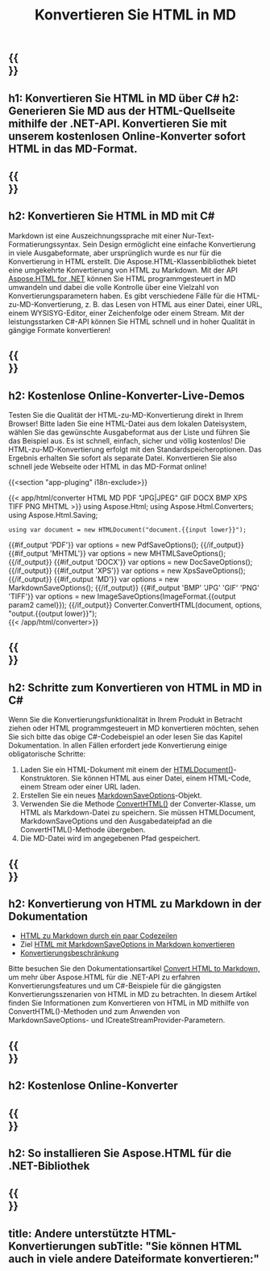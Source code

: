 ﻿---
translation: true
template: /templates/_template-conversion-child.md
title: Konvertieren Sie HTML in MD
description: Konvertieren Sie HTML in MD in C#. Verwenden Sie einfach die Konverter-API innerhalb von ASP.NET oder einer beliebigen .NET-Anwendung. Probieren Sie den Online-HTML-zu-MD-Konverter kostenlos aus!
url: /net/conversion/html-to-md/
family: html
platformtag: net
feature: conversion
informat: HTML
outformat: MD
otherformats: PDF DOCX XPS GIF JPEG PNG TIFF BMP XHTML MHTML
---

{{<section banner>}}
---
h1: Konvertieren Sie HTML in MD über C#
h2: Generieren Sie MD aus der HTML-Quellseite mithilfe der .NET-API. Konvertieren Sie mit unserem kostenlosen Online-Konverter sofort HTML in das MD-Format.
---

{{<section overview>}}
---
h2: Konvertieren Sie HTML in MD mit C#
---

Markdown ist eine Auszeichnungssprache mit einer Nur-Text-Formatierungssyntax. Sein Design ermöglicht eine einfache Konvertierung in viele Ausgabeformate, aber ursprünglich wurde es nur für die Konvertierung in HTML erstellt. Die Aspose.HTML-Klassenbibliothek bietet eine umgekehrte Konvertierung von HTML zu Markdown. Mit der API [Aspose.HTML for .NET](https://products.aspose.com/html/net/) können Sie HTML programmgesteuert in MD umwandeln und dabei die volle Kontrolle über eine Vielzahl von Konvertierungsparametern haben. Es gibt verschiedene Fälle für die HTML-zu-MD-Konvertierung, z. B. das Lesen von HTML aus einer Datei, einer URL, einem WYSISYG-Editor, einer Zeichenfolge oder einem Stream. Mit der leistungsstarken C#-API können Sie HTML schnell und in hoher Qualität in gängige Formate konvertieren!

{{<section demos>}}
---
h2: Kostenlose Online-Konverter-Live-Demos
---

Testen Sie die Qualität der HTML-zu-MD-Konvertierung direkt in Ihrem Browser! Bitte laden Sie eine HTML-Datei aus dem lokalen Dateisystem, wählen Sie das gewünschte Ausgabeformat aus der Liste und führen Sie das Beispiel aus. Es ist schnell, einfach, sicher und völlig kostenlos! Die HTML-zu-MD-Konvertierung erfolgt mit den Standardspeicheroptionen. Das Ergebnis erhalten Sie sofort als separate Datei. Konvertieren Sie also schnell jede Webseite oder HTML in das MD-Format online!

{{<section "app-pluging" i18n-exclude>}}

{{< app/html/converter HTML MD PDF "JPG|JPEG" GIF DOCX BMP XPS TIFF PNG MHTML >}}
using Aspose.Html;
using Aspose.Html.Converters;
using Aspose.Html.Saving;

    using var document = new HTMLDocument("document.{{input lower}}");
{{#if_output 'PDF'}}
    var options = new PdfSaveOptions();
{{/if_output}}
{{#if_output 'MHTML'}}
    var options = new MHTMLSaveOptions();
{{/if_output}}
{{#if_output 'DOCX'}}
    var options = new DocSaveOptions();
{{/if_output}}
{{#if_output 'XPS'}}
    var options = new XpsSaveOptions();
{{/if_output}}
{{#if_output 'MD'}}
    var options = new MarkdownSaveOptions();
{{/if_output}}
{{#if_output 'BMP' 'JPG' 'GIF' 'PNG' 'TIFF'}}
    var options = new ImageSaveOptions(ImageFormat.{{output param2 camel}});
{{/if_output}}
    Converter.ConvertHTML(document, options, "output.{{output lower}}");   
{{< /app/html/converter>}} 


{{<section steps>}}
---
h2: Schritte zum Konvertieren von HTML in MD in C#
---

Wenn Sie die Konvertierungsfunktionalität in Ihrem Produkt in Betracht ziehen oder HTML programmgesteuert in MD konvertieren möchten, sehen Sie sich bitte das obige C#-Codebeispiel an oder lesen Sie das Kapitel Dokumentation. In allen Fällen erfordert jede Konvertierung einige obligatorische Schritte:
1. Laden Sie ein HTML-Dokument mit einem der [HTMLDocument()](https://reference.aspose.com/html/net/aspose.html/htmldocument/)-Konstruktoren. Sie können HTML aus einer Datei, einem HTML-Code, einem Stream oder einer URL laden.
1. Erstellen Sie ein neues [MarkdownSaveOptions](https://reference.aspose.com/html/net/aspose.html.saving/markdownsaveoptions/)-Objekt.
1. Verwenden Sie die Methode [ConvertHTML()](https://reference.aspose.com/html/net/aspose.html.converters/converter/converthtml/) der Converter-Klasse, um HTML als Markdown-Datei zu speichern. Sie müssen HTMLDocument, MarkdownSaveOptions und den Ausgabedateipfad an die ConvertHTML()-Methode übergeben.
1. Die MD-Datei wird im angegebenen Pfad gespeichert.

{{<section documentation>}}
---
h2: Konvertierung von HTML zu Markdown in der Dokumentation
---

  - <a href="https://docs.aspose.com/html/net/converting-between-formats/html-to-markdown/#html-to-markdown-by-a-few-lines-of-code " target="_blank">HTML zu Markdown durch ein paar Codezeilen</a>
  - Ziel <a href="https://docs.aspose.com/html/net/converting-between-formats/html-to-markdown/#convert-html-to-markdown-in-c-using-markdownsaveoptions" target="_blank">HTML mit MarkdownSaveOptions in Markdown konvertieren</a>
  - <a href="https://docs.aspose.com/html/net/converting-between-formats/html-to-markdown/#limitation" target="_blank">Konvertierungsbeschränkung</a>

Bitte besuchen Sie den Dokumentationsartikel [Convert HTML to Markdown,](https://docs.aspose.com/html/net/converting-between-formats/html-to-markdown/) um mehr über Aspose.HTML für die .NET-API zu erfahren Konvertierungsfeatures und um C#-Beispiele für die gängigsten Konvertierungsszenarien von HTML in MD zu betrachten. In diesem Artikel finden Sie Informationen zum Konvertieren von HTML in MD mithilfe von ConvertHTML()-Methoden und zum Anwenden von MarkdownSaveOptions- und ICreateStreamProvider-Parametern.

{{<section online-converters>}}
---
h2: Kostenlose Online-Konverter
---

{{<section get-started>}}
---
h2: So installieren Sie Aspose.HTML für die .NET-Bibliothek
---

{{<section other-conversions>}}
---
title: Andere unterstützte HTML-Konvertierungen
subTitle: "Sie können HTML auch in viele andere Dateiformate konvertieren:"
---